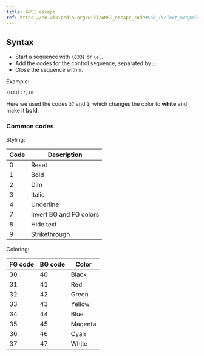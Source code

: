 ```yaml
---
title: ANSI escape
ref: https://en.wikipedia.org/wiki/ANSI_escape_code#SGR_(Select_Graphic_Rendition)_parameters
---
```


## Syntax

- Start a sequence with `\033[` or `\e[`.
- Add the codes for the control sequence, separated by `;`.
- Close the sequence with `m`.

Example:

```shell
\033[37;1m
```

Here we used the codes `37` and `1`,
which changes the color to **white** and make it **bold**.

### Common codes

Styling:

| Code | Description |
| --- | --- |
| 0 | Reset |
| 1 | Bold |
| 2 | Dim |
| 3 | Italic |
| 4 | Underline |
| 7 | Invert BG and FG colors |
| 8 | Hide text |
| 9 | Strikethrough |

Coloring:

| FG code | BG code | Color |
| --- | --- | --- |
| 30 | 40 | Black |
| 31 | 41 | Red |
| 32 | 42 | Green |
| 33 | 43 | Yellow |
| 34 | 44 | Blue |
| 35 | 45 | Magenta |
| 36 | 46 | Cyan |
| 37 | 47 | White |
